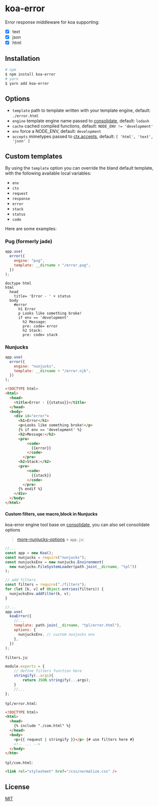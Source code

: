 # koa-error

Error response middleware for koa supporting:

- [x] text
- [x] json
- [x] html

## Installation

```bash
# npm
$ npm install koa-error
# yarn
$ yarn add koa-error
```

## Options

- `template` path to template written with your template engine, default: `./error.html`
- `engine` template engine name passed to [consolidate](https://github.com/ladjs/consolidate), default: `lodash`
- `cache` cached compiled functions, default: `NODE_ENV != 'development'`
- `env` force a NODE_ENV, default: `development`
- `accepts` mimetypes passed to [ctx.accepts](https://github.com/koajs/koa/blob/master/docs/api/request.md#requestacceptstypes), default: `[ 'html', 'text', 'json' ]`

## Custom templates

By using the `template` option you can override the bland default template,
with the following available local variables:

- `env`
- `ctx`
- `request`
- `response`
- `error`
- `stack`
- `status`
- `code`

Here are some examples:

### Pug (formerly jade)

```js
app.use(
  error({
    engine: "pug",
    template: __dirname + "/error.pug",
  })
);
```

```jade
doctype html
html
  head
    title= 'Error - ' + status
  body
    #error
      h1 Error
      p Looks like something broke!
      if env == 'development'
        h2 Message:
        pre: code= error
        h2 Stack:
        pre: code= stack
```

### Nunjucks

```js
app.use(
  error({
    engine: "nunjucks",
    template: __dirname + "/error.njk",
  })
);
```

```html
<!DOCTYPE html>
<html>
  <head>
    <title>Error - {{status}}</title>
  </head>
  <body>
    <div id="error">
      <h1>Error</h1>
      <p>Looks like something broke!</p>
      {% if env == 'development' %}
      <h2>Message:</h2>
      <pre>
          <code>
            {{error}}
          </code>
        </pre>
      <h2>Stack:</h2>
      <pre>
          <code>
            {{stack}}
          </code>
        </pre>
      {% endif %}
    </div>
  </body>
</html>
```

#### Custom filters, use macro,block in Nunjucks

koa-error engine tool base on [consolidate](https://github.com/ladjs/consolidate), you can also set consolidate options

> [more-nunjucks-options](https://github.com/ladjs/consolidate/blob/master/lib/consolidate.js#L1436-L1488) > `app.js`:

```js
//...
const app = new Koa();
const nunjucks = require("nunjucks");
const nunjucksEnv = new nunjucks.Environment(
  new nunjucks.FileSystemLoader(path.join(__dirname, "tpl"))
);

// add filters
const filters = require("./filters");
for (let [k, v] of Object.entries(filters)) {
  nunjucksEnv.addFilter(k, v);
}

//...
app.use(
  koaError({
    //...
    template: path.join(__dirname, "tpl/error.html"),
    options: {
      nunjucksEnv, // custom nunjucks env
    },
  })
);
```

`filters.js`:

```js
module.exports = {
    // define filters function here
    stringify(..args){
        return JSON.stringify(...args);
    }
    //...
};
```

`tpl/error.html`:

```html
<!DOCTYPE html>
<html>
  <head>
    {% include "./com.html" %}
  </head>
  <body>
    <p>{{ request | stringify }}</p> {# use filters here #}
    <!-- ... -->
  </body>
</htm>
```

`tpl/com.html`:

```html
<link rel="stylesheet" href="/css/normalize.css" />
```

## License

[MIT](LICENSE)
